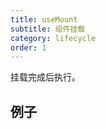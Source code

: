 ```yaml
---
title: useMount
subtitle: 组件挂载
category: lifecycle
order: 1
---
```


挂载完成后执行。


## 例子

<!-- ud-demo("基本用法", "最基本的用法", "demos/basic.tsx") -->